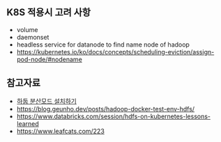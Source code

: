 ## K8S 적용시 고려 사항 ##

* volume
* daemonset
* headless service for datanode to find name node of hadoop
* https://kubernetes.io/ko/docs/concepts/scheduling-eviction/assign-pod-node/#nodename

## 참고자료 ##

* [하둡 분산모드 설치하기](https://blog.naver.com/PostView.naver?blogId=dbrud9737&logNo=222446283952&parentCategoryNo=&categoryNo=8&viewDate=&isShowPopularPosts=true&from=search)
* https://blog.geunho.dev/posts/hadoop-docker-test-env-hdfs/
* https://www.databricks.com/session/hdfs-on-kubernetes-lessons-learned
* https://www.leafcats.com/223

